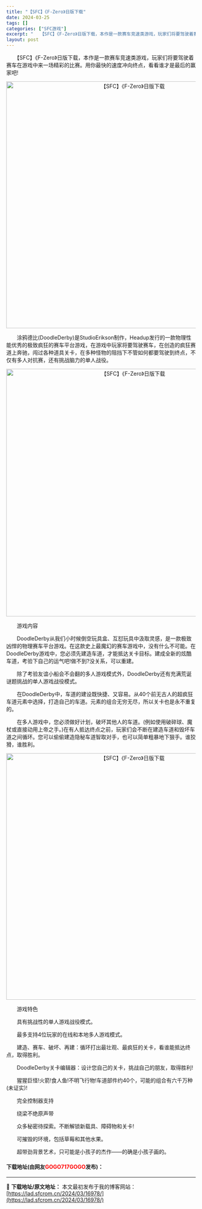 ```yaml
---
title: "【SFC】《F-Zero》日版下载"
date: 2024-03-25
tags: []
categories: ["SFC游戏"]
excerpt: "　　【SFC】《F-Zero》日版下载，本作是一款赛车竞速类游戏，玩家们将要驾驶着赛车在游戏中来一场精彩的比赛。用你最快的速度冲向终点，看看谁才是最后的赢家吧! 　　涂鸦德比(DoodleDerby)是StudioErikson制作，Headup发行的一款物理性能优秀的极致疯狂的赛车平台游戏，在游戏&hellip;"
layout: post
---
```


 <p>　　【SFC】《F-Zero》日版下载，本作是一款赛车竞速类游戏，玩家们将要驾驶着赛车在游戏中来一场精彩的比赛。用你最快的速度冲向终点，看看谁才是最后的赢家吧!</p> <p align="center"><img align="" border="0" src="https://lad.sfcrom.cn/wp-content/uploads/2024/03/20240324_6600b6e259431.png" width="657" alt="【SFC】《F-Zero》日版下载" /></p> <p>　　涂鸦德比(DoodleDerby)是StudioErikson制作，Headup发行的一款物理性能优秀的极致疯狂的赛车平台游戏，在游戏中玩家将要驾驶赛车，在创造的疯狂赛道上奔驰，闯过各种道具关卡，在多种怪物的阻挡下不管如何都要驾驶到终点，不仅有多人对抗赛，还有挑战脑力的单人战役。</p> <p align="center"><img align="" border="0" src="https://lad.sfcrom.cn/wp-content/uploads/2024/03/20240324_6600b6e3d9922.png" width="659" alt="【SFC】《F-Zero》日版下载" /></p> <p>　　游戏内容</p> <p>　　DoodleDerby从我们小时候倒空玩具盒、互怼玩具中汲取灵感，是一款极致凶悍的物理赛车平台游戏。在这款史上最魔幻的赛车游戏中，没有什么不可能。在DoodleDerby游戏中，您必须先建造车道，才能抵达关卡目标。建成全新的炫酷车道，考验下自己的运气吧!做不到?没关系，可以重建。</p> <p>　　除了考验友谊小船会不会翻的多人游戏模式外，DoodleDerby还有充满荒诞谜题挑战的单人游戏战役模式。</p> <p>　　在DoodleDerby中，车道的建设既快捷、又容易。从40个前无古人的超疯狂车道元素中选择，打造自己的车道。元素的组合无穷无尽，所以关卡也是永不重复的。</p> <p>　　在多人游戏中，您必须做好计划，破坏其他人的车道。(例如使用破碎球、魔杖或直接动用上帝之手。)在有人抵达终点之前，玩家们会不断在建造车道和毁坏车道之间循环。您可以偷偷建造隐秘车道智取对手，也可以简单粗暴地下狠手。谁狡猾，谁胜利。</p> <p align="center"><img align="" border="0" src="https://lad.sfcrom.cn/wp-content/uploads/2024/03/20240324_6600b6e507867.png" width="656" alt="【SFC】《F-Zero》日版下载" /></p> <p>　　游戏特色</p> <p>　　具有挑战性的单人游戏战役模式。</p> <p>　　最多支持4位玩家的在线和本地多人游戏模式。</p> <p>　　建造、赛车、破坏、再建：循环打出最壮观、最疯狂的关卡，看谁能抵达终点，取得胜利。</p> <p>　　DoodleDerby关卡编辑器：设计您自己的关卡，挑战自己的朋友，取得胜利!</p> <p>　　猩猩巨怪!火箭!食人鱼!不明飞行物!车道部件约40个，可能的组合有六千万种(未证实)!</p> <p>　　完全控制器支持</p> <p>　　绕梁不绝原声带</p> <p>　　众多秘密待探索。不断解锁新载具、障碍物和关卡!</p> <p>　　可摧毁的环境，包括草莓和其他水果。</p> <p>　　超带劲背景艺术，只可能是小孩子的杰作&mdash;&mdash;的确是小孩子画的。</p> <p><h4>下载地址(由网友<font color="red">GOGO717GOGO</font>发布)：</h4></p> 

---
📖 **下载地址/原文地址：** 本文最初发布于我的博客网站：[https://lad.sfcrom.cn/2024/03/16978/](https://lad.sfcrom.cn/2024/03/16978/)
